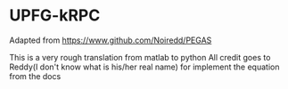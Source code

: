 # UPFG-kRPC
Adapted from https://www.github.com/Noiredd/PEGAS

This is a very rough translation from matlab to python
All credit goes to Reddy(I don't know what is his/her real name) for implement the equation from the docs
